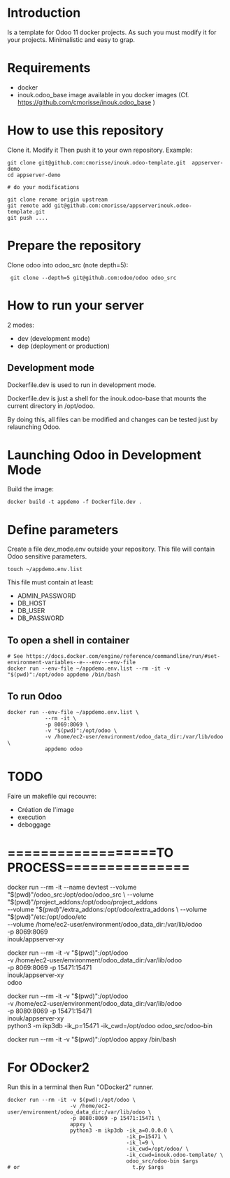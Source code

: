 Introduction
============

Is a template for Odoo 11 docker projects.
As such you must modify it for your projects.
Minimalistic and easy to grap.


Requirements
============

* docker
* inouk.odoo_base image available in you docker images (Cf. https://github.com/cmorisse/inouk.odoo_base )


How to use this repository
==========================

Clone it.
Modify it
Then push it to your own repository.
Example:


    git clone git@github.com:cmorisse/inouk.odoo-template.git  appserver-demo
    cd appserver-demo

    # do your modifications

    git clone rename origin upstream
    git remote add git@github.com:cmorisse/appserverinouk.odoo-template.git
    git push ....
    

Prepare the repository
======================

Clone odoo into odoo_src (note depth=5):

     git clone --depth=5 git@github.com:odoo/odoo odoo_src



How to run your server
======================

2 modes:
* dev (development mode)
* dep (deployment or production)


Development mode
----------------

Dockerfile.dev is used to run in development mode.

Dockerfile.dev is just a shell for the inouk.odoo-base that mounts the current 
directory in /opt/odoo.

By doing this, all files can be modified and changes can be tested just
by relaunching Odoo.



Launching Odoo in Development Mode
==================================


Build the image:

    docker build -t appdemo -f Dockerfile.dev .


Define parameters
=================

Create a file dev_mode.env outside your repository.
This file will contain Odoo sensitive parameters.

    touch ~/appdemo.env.list
    
This file must contain at least:
* ADMIN_PASSWORD
* DB_HOST
* DB_USER
* DB_PASSWORD

To open a shell in container
----------------------------

    # See https://docs.docker.com/engine/reference/commandline/run/#set-environment-variables--e---env---env-file
    docker run --env-file ~/appdemo.env.list --rm -it -v "$(pwd)":/opt/odoo appdemo /bin/bash

To run Odoo
-----------

    docker run --env-file ~/appdemo.env.list \
                --rm -it \
                -p 8069:8069 \
                -v "$(pwd)":/opt/odoo \
                -v /home/ec2-user/environment/odoo_data_dir:/var/lib/odoo \
                appdemo odoo



TODO
====

Faire un makefile qui recouvre:

* Création de l'image
* execution 
* deboggage

    
    


















==================TO PROCESS===============
===========================================


docker run --rm -it --name devtest --volume "$(pwd)"/odoo_src:/opt/odoo/odoo_src \
                                   --volume "$(pwd)"/project_addons:/opt/odoo/project_addons \
                                   --volume "$(pwd)"/extra_addons:/opt/odoo/extra_addons \
                                   --volume "$(pwd)"/etc:/opt/odoo/etc \
                                   --volume /home/ec2-user/environment/odoo_data_dir:/var/lib/odoo \
                                   -p 8069:8069 \
                                   inouk/appserver-xy

docker run --rm -it -v "$(pwd)":/opt/odoo \
                    -v /home/ec2-user/environment/odoo_data_dir:/var/lib/odoo \
                    -p 8069:8069 -p 15471:15471 \
                    inouk/appserver-xy \
                    odoo
                    
docker run --rm -it -v "$(pwd)":/opt/odoo \
                    -v /home/ec2-user/environment/odoo_data_dir:/var/lib/odoo \
                    -p 8080:8069 -p 15471:15471 \
                    inouk/appserver-xy \
                    python3 -m ikp3db -ik_p=15471 -ik_cwd=/opt/odoo odoo_src/odoo-bin

docker run --rm -it -v "$(pwd)":/opt/odoo appxy /bin/bash





# For ODocker2

Run this in a terminal then Run "ODocker2" runner.

    docker run --rm -it -v $(pwd):/opt/odoo \
                        -v /home/ec2-user/environment/odoo_data_dir:/var/lib/odoo \
                        -p 8080:8069 -p 15471:15471 \
                        appxy \
                        python3 -m ikp3db -ik_a=0.0.0.0 \
                                          -ik_p=15471 \
                                          -ik_l=9 \
                                          -ik_cwd=/opt/odoo/ \
                                          -ik_ccwd=inouk.odoo-template/ \
                                          odoo_src/odoo-bin $args
    # or                                    t.py $args 



